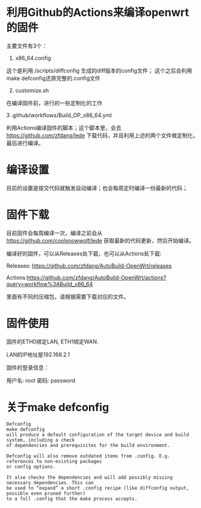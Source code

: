 # 利用Github的Actions来编译openwrt的固件

主要文件有3个：

1. x86_64.config

这个是利用./scripts/diffconfig 生成的diff版本的config文件； 这个之后会利用make defconfig还原完整的.config文件

2. customize.sh

在编译固件前，进行的一些定制化的工作

3 .github/workflows/Build_OP_x86_64.yml

利用Actions编译固件的脚本；这个脚本里，会去 https://github.com/zfdang/lede 下载代码，并且利用上述的两个文件做定制化，最后进行编译。

# 编译设置

目前的设置是提交代码就触发自动编译；也会每周定时编译一份最新的代码；

# 固件下载

目前固件会每周编译一次，编译之前会从 https://github.com/coolsnowwolf/lede 获取最新的代码更新，然后开始编译。

编译好的固件，可以从Releases处下载，也可以从Actions处下载:

Releases: https://github.com/zfdang/AutoBuild-OpenWrt/releases

Actions:https://github.com/zfdang/AutoBuild-OpenWrt/actions?query=workflow%3ABuild_x86_64

里面有不同的压缩包，请根据需要下载对应的文件。

# 固件使用

固件的ETH0绑定LAN, ETH1绑定WAN.

LAN的IP地址是192.168.2.1

固件的登录信息：

  用户名: root 
  密码: password


# 关于make defconfig

```
Defconfig
make defconfig
will produce a default configuration of the target device and build system, including a check 
of dependencies and prerequisites for the build environment.

Defconfig will also remove outdated items from .config. E.g. references to non-existing packages 
or config options.

It also checks the dependencies and will add possibly missing necessary dependencies. This can
be used to “expand” a short .config recipe (like diffconfig output, possible even pruned further)
to a full .config that the make process accepts.
```
